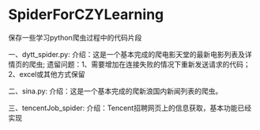 # SpiderForCZYLearning
保存一些学习python爬虫过程中的代码片段

一、dytt_spider.py:
    介绍：这是一个基本完成的爬电影天堂的最新电影列表及详情页的爬虫;
    遗留问题：1、需要增加在连接失败的情况下重新发送请求的代码；2、excel或其他方式保留
    
二、sina.py:
    介绍：这是一个基本完成的爬新浪国内新闻列表的爬虫。

三、tencentJob_spider:
    介绍：Tencent招聘网页上的信息获取，基本功能已经实现

